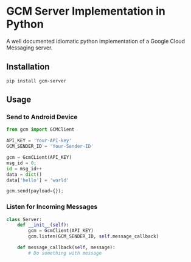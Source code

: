 GCM Server Implementation in Python
===================================

A well documented idiomatic python implementation of a Google Cloud Messaging server.

Installation
------------

    pip install gcm-server

Usage
-----

### Send to Android Device ###

```python
from gcm import GCMClient

API_KEY = 'Your-API-key'
GCM_SENDER_ID = 'Your-Sender-ID'

gcm = GcmCLient(API_KEY)
msg_id = 0;
id = msg_id++
data = dict()
data['hello'] = 'world'

gcm.send(payload={});
```

### Listen for Incoming Messages ###

```python
class Server:
	def __init__(self):
		gcm = GcmClient(API_KEY)
		gcm.listen(GCM_SENDER_ID, self.message_callback)

	def message_callback(self, message):
		# Do something with message
```